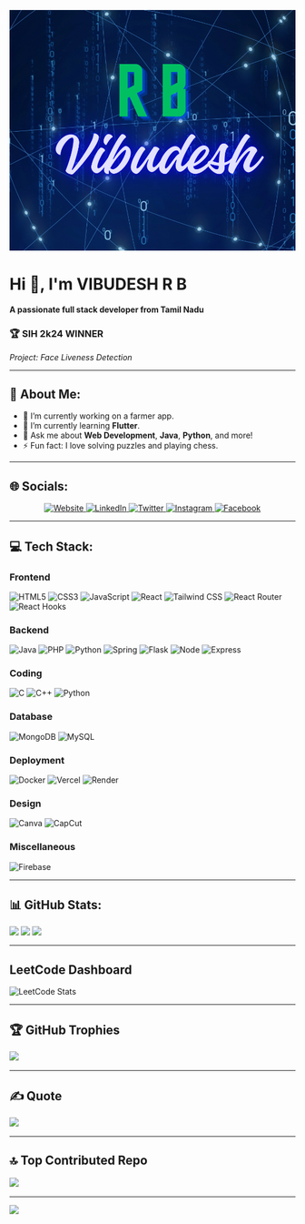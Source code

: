 ![VIBUDESH R B](.github/workflows/VIBUDESH%20R%20B.png)

# Hi 👋, I'm VIBUDESH R B
#### A passionate full stack developer from Tamil Nadu

### 🏆 **SIH 2k24 WINNER** 
*Project: Face Liveness Detection*

---

## 💫 About Me:
- 🔭 I’m currently working on a farmer app.
- 🌱 I’m currently learning **Flutter**.
- 💬 Ask me about **Web Development**, **Java**, **Python**, and more!
- ⚡ Fun fact: I love solving puzzles and playing chess.

---

## 🌐 Socials:
<p align="center">
  <a href="https://alsiam.com" target="_blank">
    <img src="https://img.shields.io/badge/Website-DC143C?style=for-the-badge&logo=medium&logoColor=white" alt="Website" />
  </a>
  <a href="https://www.linkedin.com/in/vibudesh-r-b-906868256/" target="_blank">
    <img src="https://img.shields.io/badge/LinkedIn-0077B5?style=for-the-badge&logo=linkedin&logoColor=white" alt="LinkedIn"/>
  </a>
  <a href="https://x.com/VIBUDESH07" target="_blank">
    <img src="https://img.shields.io/badge/Twitter-1DA1F2?style=for-the-badge&logo=twitter&logoColor=white" alt="Twitter"/>
  </a>
  <a href="https://instagram.com/gvp" target="_blank">
    <img src="https://img.shields.io/badge/Instagram-fe4164?style=for-the-badge&logo=instagram&logoColor=white" alt="Instagram"/>
  </a>
  <a href="https://facebook.com/alsiam.dev" target="_blank">
    <img src="https://img.shields.io/badge/Facebook-20BEFF?style=for-the-badge&logo=facebook&logoColor=white" alt="Facebook"/>
  </a>
</p>

---

## 💻 Tech Stack:

### **Frontend**
![HTML5](https://img.shields.io/badge/html5-%23E34F26.svg?style=for-the-badge&logo=html5&logoColor=white)
![CSS3](https://img.shields.io/badge/css3-%231572B6.svg?style=for-the-badge&logo=css3&logoColor=white)
![JavaScript](https://img.shields.io/badge/javascript-%23323330.svg?style=for-the-badge&logo=javascript&logoColor=%23F7DF1E)
![React](https://img.shields.io/badge/react-%2320232a.svg?style=for-the-badge&logo=react&logoColor=%2361DAFB)
![Tailwind CSS](https://img.shields.io/badge/tailwind_css-%23000000.svg?style=for-the-badge&logo=tailwindcss&logoColor=white)
![React Router](https://img.shields.io/badge/react_router-%2320232a.svg?style=for-the-badge&logo=react-router&logoColor=%2361DAFB)
![React Hooks](https://img.shields.io/badge/react_hooks-%2320232a.svg?style=for-the-badge&logo=react&logoColor=%2361DAFB)

### **Backend**
![Java](https://img.shields.io/badge/java-%23ED8B00.svg?style=for-the-badge&logo=openjdk&logoColor=white)
![PHP](https://img.shields.io/badge/php-%23777BB4.svg?style=for-the-badge&logo=php&logoColor=white)
![Python](https://img.shields.io/badge/python-3670A0?style=for-the-badge&logo=python&logoColor=ffdd54)
![Spring](https://img.shields.io/badge/spring-%236DB33F.svg?style=for-the-badge&logo=spring&logoColor=white)
![Flask](https://img.shields.io/badge/flask-%23E34F26.svg?style=for-the-badge&logo=flask&logoColor=white)
![Node](https://img.shields.io/badge/node-%23E34F26.svg?style=for-the-badge&logo=node&logoColor=white)
![Express](https://img.shields.io/badge/express-%23404d59.svg?style=for-the-badge&logo=express&logoColor=white)

### **Coding**
![C](https://img.shields.io/badge/c-%2300599C.svg?style=for-the-badge&logo=c&logoColor=white)
![C++](https://img.shields.io/badge/c++-%2300599C.svg?style=for-the-badge&logo=c%2B%2B&logoColor=white)
![Python](https://img.shields.io/badge/python-3670A0?style=for-the-badge&logo=python&logoColor=ffdd54)

### **Database**
![MongoDB](https://img.shields.io/badge/MongoDB-%234ea94b.svg?style=for-the-badge&logo=mongodb&logoColor=white)
![MySQL](https://img.shields.io/badge/mysql-4479A1.svg?style=for-the-badge&logo=mysql&logoColor=white)

### **Deployment**
![Docker](https://img.shields.io/badge/Docker-%2300C4CC.svg?style=for-the-badge&logo=Docker&logoColor=white)
![Vercel](https://img.shields.io/badge/Vercel-%23000000.svg?style=for-the-badge&logo=vercel&logoColor=white)
![Render](https://img.shields.io/badge/Render-%2300BFFF.svg?style=for-the-badge&logo=render&logoColor=white)

### **Design**
![Canva](https://img.shields.io/badge/Canva-%2300C4CC.svg?style=for-the-badge&logo=Canva&logoColor=white)
![CapCut](https://img.shields.io/badge/capcut-%2300C4CC.svg?style=for-the-badge&logo=capcut&logoColor=white)

### **Miscellaneous**
![Firebase](https://img.shields.io/badge/Firebase-%2300C4CC.svg?style=for-the-badge&logo=Firebase&logoColor=white)

---

## 📊 GitHub Stats:
![](https://github-readme-stats.vercel.app/api?username=vibudesh07&theme=dark&hide_border=false&include_all_commits=true&count_private=true)
![](https://github-readme-streak-stats.herokuapp.com/?user=vibudesh07&theme=dark&hide_border=false)
![](https://github-readme-stats.vercel.app/api/top-langs/?username=vibudesh07&theme=dark&hide_border=false&include_all_commits=true&count_private=true&layout=compact)

---

## LeetCode Dashboard
![LeetCode Stats](https://leetcard.jacoblin.cool/VIBUDESH_balaji?theme=dark&font=Oleo%20Script&ext=heatmap)

---

## 🏆 GitHub Trophies
![](https://github-trophies.vercel.app/?username=vibudesh07&theme=dark_dimmed&no-frame=false&no-bg=false&margin-w=4)

---

## ✍️ Quote
![](https://quotes-github-readme.vercel.app/api?type=horizontal&theme=radical)

---

## 🔝 Top Contributed Repo
![](https://github-contributor-stats.vercel.app/api?username=vibudesh07&limit=5&theme=dark&combine_all_yearly_contributions=true)

---

[![](https://visitcount.itsvg.in/api?id=vibudesh07&icon=0&color=0)](https://visitcount.itsvg.in)

<!-- Proudly created with GPRM (https://gprm.itsvg.in) -->
